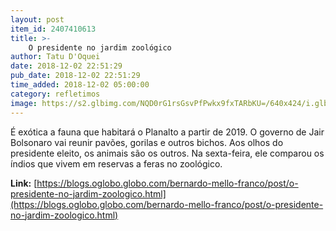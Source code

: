 ```yaml
---
layout: post
item_id: 2407410613
title: >-
    O presidente no jardim zoológico
author: Tatu D'Oquei
date: 2018-12-02 22:51:29
pub_date: 2018-12-02 22:51:29
time_added: 2018-12-02 05:00:00
category: refletimos
image: https://s2.glbimg.com/NQD0rG1rsGsvPfPwkx9fxTARbKU=/640x424/i.glbimg.com/og/ig/infoglobo1/f/original/2018/11/16/79905029_pa_rio_de_janeiro_rj_16-11-2018_presidente_eleito_jair_messias_bolsonaro_concede_uma_co.jpg
---
```


É exótica a fauna que habitará o Planalto a partir de 2019. O governo de Jair Bolsonaro vai reunir pavões, gorilas e outros bichos. Aos olhos do presidente eleito, os animais são os outros. Na sexta-feira, ele comparou os índios que vivem em reservas a feras no zoológico.

**Link:** [https://blogs.oglobo.globo.com/bernardo-mello-franco/post/o-presidente-no-jardim-zoologico.html](https://blogs.oglobo.globo.com/bernardo-mello-franco/post/o-presidente-no-jardim-zoologico.html)

